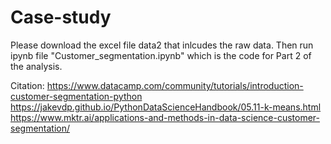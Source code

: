 # Case-study

Please download the excel file data2 that inlcudes the raw data.
Then run ipynb file "Customer_segmentation.ipynb" which is the code for Part 2 of the analysis.

Citation: 
https://www.datacamp.com/community/tutorials/introduction-customer-segmentation-python
https://jakevdp.github.io/PythonDataScienceHandbook/05.11-k-means.html
https://www.mktr.ai/applications-and-methods-in-data-science-customer-segmentation/
